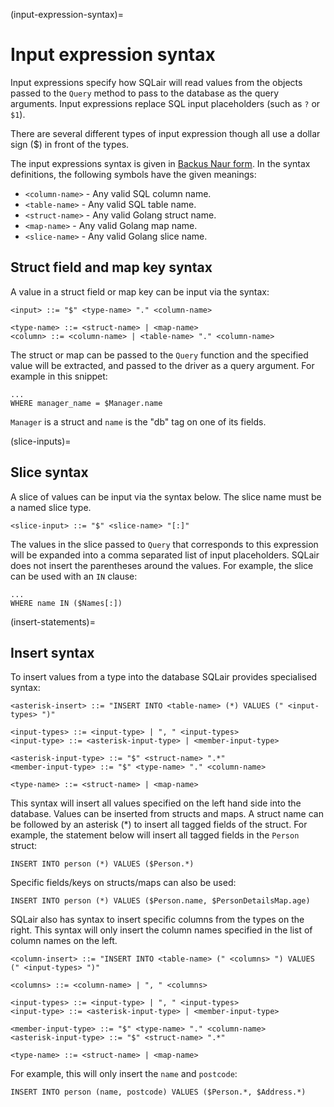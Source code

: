 (input-expression-syntax)=
# Input expression syntax

Input expressions specify how SQLair will read values from the objects passed
to the `Query` method to pass to the database as the query arguments. Input
expressions replace SQL input placeholders (such as `?` or `$1`).

There are several different types of input expression though all use a dollar
sign ($) in front of the types.

The input expressions syntax is given in [Backus Naur
form](https://en.wikipedia.org/wiki/Backus%E2%80%93Naur_form). In the syntax
definitions, the following symbols have the given meanings:
- `<column-name>` - Any valid SQL column name.
- `<table-name>` - Any valid SQL table name.
- `<struct-name>` - Any valid Golang struct name.
- `<map-name>` - Any valid Golang map name.
- `<slice-name>` - Any valid Golang slice name.


## Struct field and map key syntax

A value in a struct field or map key can be input via the syntax:
```bnf
<input> ::= "$" <type-name> "." <column-name>

<type-name> ::= <struct-name> | <map-name>
<column> ::= <column-name> | <table-name> "." <column-name>
```
The struct or map can be passed to the `Query` function and the specified
value will be extracted, and passed to the driver as a query argument.
For example in this snippet:
```
...
WHERE manager_name = $Manager.name
```

`Manager` is a struct and `name` is the "db" tag on one of its fields.

(slice-inputs)=
## Slice syntax

A slice of values can be input via the syntax below. The slice name must be a
named slice type.
```bnf
<slice-input> ::= "$" <slice-name> "[:]"
```
The values in the slice passed to `Query` that corresponds to this expression
will be expanded into a comma separated list of input placeholders. SQLair does
not insert the parentheses around the values.
For example, the slice can be used with an `IN` clause:
```
...
WHERE name IN ($Names[:])
```
(insert-statements)=
## Insert syntax

To insert values from a type into the database SQLair provides specialised
syntax:
```bnf
<asterisk-insert> ::= "INSERT INTO <table-name> (*) VALUES (" <input-types> ")"

<input-types> ::= <input-type> | ", " <input-types>
<input-type> ::= <asterisk-input-type> | <member-input-type>

<asterisk-input-type> ::= "$" <struct-name> ".*"
<member-input-type> ::= "$" <type-name> "." <column-name>

<type-name> ::= <struct-name> | <map-name>
```
This syntax will insert all values specified on the left hand side into the
database. Values can be inserted from structs and maps. A struct name can be
followed by an asterisk (*) to insert all tagged fields of the struct.
For example, the statement below will insert all tagged fields in the `Person`
struct:
```
INSERT INTO person (*) VALUES ($Person.*)
```
Specific fields/keys on structs/maps can also be used:
```
INSERT INTO person (*) VALUES ($Person.name, $PersonDetailsMap.age)
```

SQLair also has syntax to insert specific columns from the types on the right.
This syntax will only insert the column names specified in the list of column
names on the left.
```bnf
<column-insert> ::= "INSERT INTO <table-name> (" <columns> ") VALUES (" <input-types> ")"

<columns> ::= <column-name> | ", " <columns>

<input-types> ::= <input-type> | ", " <input-types>
<input-type> ::= <asterisk-input-type> | <member-input-type>

<member-input-type> ::= "$" <type-name> "." <column-name>
<asterisk-input-type> ::= "$" <struct-name> ".*"

<type-name> ::= <struct-name> | <map-name>
```
For example, this will only insert the `name` and `postcode`:
```
INSERT INTO person (name, postcode) VALUES ($Person.*, $Address.*)
```